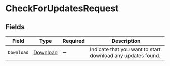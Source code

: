 # CheckForUpdatesRequest


## Fields

| Field                                                       | Type                                                        | Required                                                    | Description                                                 |
| ----------------------------------------------------------- | ----------------------------------------------------------- | ----------------------------------------------------------- | ----------------------------------------------------------- |
| `Download`                                                  | [Download](../../Models/Requests/Download.md)               | :heavy_minus_sign:                                          | Indicate that you want to start download any updates found. |